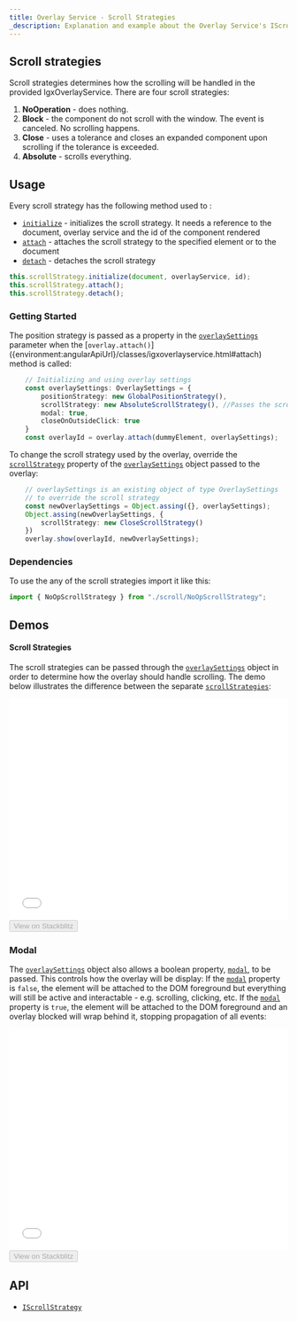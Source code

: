 ```yaml
---
title: Overlay Service - Scroll Strategies
_description: Explanation and example about the Overlay Service's IScrollStrategy interface and the classes that implement it.
---
```


## Scroll strategies

Scroll strategies determines how the scrolling will be handled in the provided IgxOverlayService. There are four scroll strategies:
1. **NoOperation** - does nothing. 
2. **Block** - the component do not scroll with the window. The event is canceled. No scrolling happens.
3. **Close** - uses a tolerance and closes an expanded component upon scrolling if the tolerance is exceeded.
4. **Absolute** - scrolls everything.

## Usage

Every scroll strategy has the following method used to :
 - [`initialize`]({environment:angularApiUrl}/interfaces/iscrollstrategy.html#initialize) - initializes the scroll strategy. It needs a reference to the document, overlay service and the id of the component rendered
 - [`attach`]({environment:angularApiUrl}/interfaces/iscrollstrategy.html#attach) - attaches the scroll strategy to the specified element or to the document
 - [`detach`]({environment:angularApiUrl}/interfaces/iscrollstrategy.html#detach) - detaches the scroll strategy

```typescript
this.scrollStrategy.initialize(document, overlayService, id);
this.scrollStrategy.attach();
this.scrollStrategy.detach();
```
<div class="divider--half"></div>

### Getting Started
The position strategy is passed as a property in the [`overlaySettings`]({environment:angularApiUrl}/interfaces/overlaysettings.html) parameter when the [`overlay.attach()`] ({environment:angularApiUrl}/classes/igxoverlayservice.html#attach) method is called:
```typescript
    // Initializing and using overlay settings
    const overlaySettings: OverlaySettings = {
        positionStrategy: new GlobalPositionStrategy(),
        scrollStrategy: new AbsoluteScrollStrategy(), //Passes the scroll strategy
        modal: true,
        closeOnOutsideClick: true
    }
    const overlayId = overlay.attach(dummyElement, overlaySettings); 
``` 
<div class="divider"></div>

To change the scroll strategy used by the overlay, override the [`scrollStrategy`]({environment:angularApiUrl}/interfaces/iscrollstrategy.html) property of the [`overlaySettings`]({environment:angularApiUrl}/interfaces/overlaysettings.html) object passed to the overlay:
```typescript
    // overlaySettings is an existing object of type OverlaySettings
    // to override the scroll strategy
    const newOverlaySettings = Object.assing({}, overlaySettings);
    Object.assing(newOverlaySettings, {
        scrollStrategy: new CloseScrollStrategy()
    })
    overlay.show(overlayId, newOverlaySettings); 
```
<div class="divider--half"></div>

### Dependencies

To use the any of the scroll strategies import it like this:

```typescript
import { NoOpScrollStrategy } from "./scroll/NoOpScrollStrategy";
```


## Demos 
#### Scroll Strategies
The scroll strategies can be passed through the [`overlaySettings`]({environment:angularApiUrl}/interfaces/overlaysettings.html) object in order to determine how the overlay should handle scrolling.
The demo below illustrates the difference between the separate [`scrollStrategies`]({environment:angularApiUrl}/interfaces/iscrollstrategy.html):
<div class="sample-container loading" style="height: 400px">
    <iframe id="overlay-scroll-sample-2-iframe" frameborder="0" seamless width="100%" height="100%" src="{environment:demosBaseUrl}/interactions/overlay-scroll-sample-2" onload="onSampleIframeContentLoaded(this);"></iframe>
</div>
<div>
    <button data-localize="stackblitz" disabled class="stackblitz-btn" data-iframe-id="overlay-scroll-sample-2-iframe" data-demos-base-url="{environment:demosBaseUrl}">View on Stackblitz</button>
</div>
<div class="divider--half"></div>

### Modal
The [`overlaySettings`]({environment:angularApiUrl}/interfaces/overlaysettings.html) object also allows a boolean property, [`modal`]({environment:angularApiUrl}/interfaces/overlaysettings.html#modal), to be passed. This controls how the overlay will be display:
If the [`modal`]({environment:angularApiUrl}/interfaces/overlaysettings.html#modal) property is `false`, the element will be attached to the DOM foreground but everything will still be active and interactable - e.g. scrolling, clicking, etc.
If the [`modal`]({environment:angularApiUrl}/interfaces/overlaysettings.html#modal) property is `true`, the element will be attached to the DOM foreground and an overlay blocked will wrap behind it, stopping propagation of all events:

<div class="sample-container loading" style="height: 400px">
    <iframe id="overlay-scroll-sample-1-iframe" frameborder="0" seamless width="100%" height="100%" src="{environment:demosBaseUrl}/interactions/overlay-scroll-sample-1" onload="onSampleIframeContentLoaded(this);"></iframe>
</div>
<div>
    <button data-localize="stackblitz" disabled class="stackblitz-btn" data-iframe-id="overlay-scroll-sample-1-iframe" data-demos-base-url="{environment:demosBaseUrl}">View on Stackblitz</button>
</div>
<div class="divider--half"></div>

## API

* [`IScrollStrategy`]({environment:angularApiUrl}/interfaces/iscrollstrategy.html)
